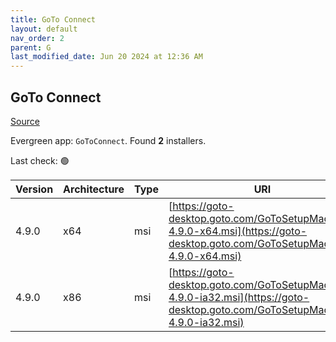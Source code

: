 ```yaml
---
title: GoTo Connect
layout: default
nav_order: 2
parent: G
last_modified_date: Jun 20 2024 at 12:36 AM
---
```


## GoTo Connect

[Source](https://support.goto.com/connect/help/what-are-the-download-links-for-it-admin-deployments)

Evergreen app: `GoToConnect`. Found **2** installers.

Last check: 🟢

| Version | Architecture | Type | URI                                                                                                                            |
| ------- | ------------ | ---- | ------------------------------------------------------------------------------------------------------------------------------ |
| 4.9.0   | x64          | msi  | [https://goto-desktop.goto.com/GoToSetupMachine-4.9.0-x64.msi](https://goto-desktop.goto.com/GoToSetupMachine-4.9.0-x64.msi)   |
| 4.9.0   | x86          | msi  | [https://goto-desktop.goto.com/GoToSetupMachine-4.9.0-ia32.msi](https://goto-desktop.goto.com/GoToSetupMachine-4.9.0-ia32.msi) |
